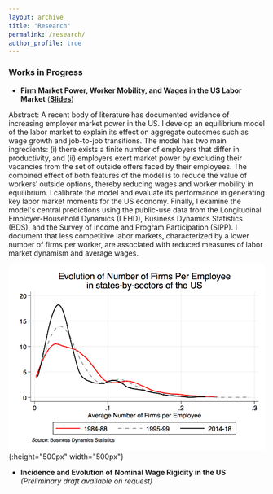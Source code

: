 ```yaml
---
layout: archive
title: "Research"
permalink: /research/
author_profile: true
---
```


### Works in Progress

* **Firm Market Power, Worker Mobility, and Wages in the US Labor Market** ([**Slides**](/files/bagga_slides_public.pdf))

Abstract: 
A recent body of literature has documented evidence of increasing employer market power in the US. I develop an equilibrium model of the labor market to explain its effect on aggregate outcomes such as wage growth and job-to-job transitions. The model has two main ingredients: (i) there exists a finite number of employers that differ in productivity, and (ii) employers exert market power by excluding their vacancies from the set of outside offers faced by their employees. The combined effect of both features of the model is to reduce the value of workers’ outside options, thereby reducing wages and worker mobility in equilibrium. I calibrate the model and evaluate its performance in generating key labor market moments for the US economy. Finally, I examine the model's central predictions using the public-use data from the Longitudinal Employer-Household Dynamics (LEHD), Business Dynamics Statistics (BDS), and the Survey of Income and Program Participation (SIPP). I document that less competitive labor markets, characterized by a lower number of firms per worker, are associated with reduced measures of labor market dynamism and average wages. 
 
![](/images/FirmsPerEmployee.png){:height="500px" width="500px"} 


* **Incidence and Evolution of Nominal Wage Rigidity in the US** _(Preliminary draft available on request)_




